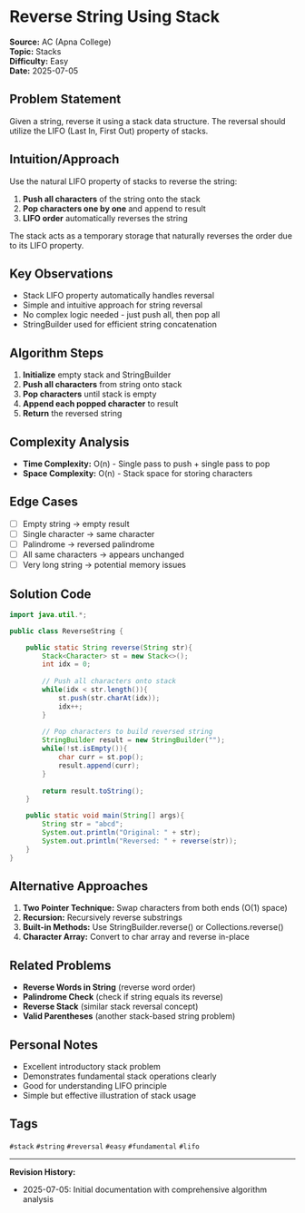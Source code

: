 # Reverse String Using Stack

**Source:** AC (Apna College)  
**Topic:** Stacks  
**Difficulty:** Easy  
**Date:** 2025-07-05

## Problem Statement

Given a string, reverse it using a stack data structure. The reversal should utilize the LIFO (Last In, First Out) property of stacks.

## Intuition/Approach

Use the natural LIFO property of stacks to reverse the string:
1. **Push all characters** of the string onto the stack
2. **Pop characters one by one** and append to result
3. **LIFO order** automatically reverses the string

The stack acts as a temporary storage that naturally reverses the order due to its LIFO property.

## Key Observations

- Stack LIFO property automatically handles reversal
- Simple and intuitive approach for string reversal
- No complex logic needed - just push all, then pop all
- StringBuilder used for efficient string concatenation

## Algorithm Steps

1. **Initialize** empty stack and StringBuilder
2. **Push all characters** from string onto stack
3. **Pop characters** until stack is empty
4. **Append each popped character** to result
5. **Return** the reversed string

## Complexity Analysis

- **Time Complexity:** O(n) - Single pass to push + single pass to pop
- **Space Complexity:** O(n) - Stack space for storing characters

## Edge Cases

- [ ] Empty string → empty result
- [ ] Single character → same character
- [ ] Palindrome → reversed palindrome
- [ ] All same characters → appears unchanged
- [ ] Very long string → potential memory issues

## Solution Code

```java
import java.util.*;

public class ReverseString {

    public static String reverse(String str){
        Stack<Character> st = new Stack<>();
        int idx = 0;
        
        // Push all characters onto stack
        while(idx < str.length()){
            st.push(str.charAt(idx));
            idx++;
        }
        
        // Pop characters to build reversed string
        StringBuilder result = new StringBuilder("");
        while(!st.isEmpty()){
            char curr = st.pop();
            result.append(curr);
        }
        
        return result.toString();
    }

    public static void main(String[] args){
        String str = "abcd";
        System.out.println("Original: " + str);
        System.out.println("Reversed: " + reverse(str));
    }
}
```

## Alternative Approaches

1. **Two Pointer Technique:** Swap characters from both ends (O(1) space)
2. **Recursion:** Recursively reverse substrings
3. **Built-in Methods:** Use StringBuilder.reverse() or Collections.reverse()
4. **Character Array:** Convert to char array and reverse in-place

## Related Problems

- **Reverse Words in String** (reverse word order)
- **Palindrome Check** (check if string equals its reverse)
- **Reverse Stack** (similar stack reversal concept)
- **Valid Parentheses** (another stack-based string problem)

## Personal Notes

- Excellent introductory stack problem
- Demonstrates fundamental stack operations clearly
- Good for understanding LIFO principle
- Simple but effective illustration of stack usage

## Tags

`#stack` `#string` `#reversal` `#easy` `#fundamental` `#lifo`

---

**Revision History:**
- 2025-07-05: Initial documentation with comprehensive algorithm analysis 